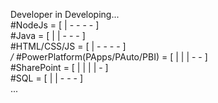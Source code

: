 Developer in Developing...<br>
#NodeJs = [ | - - - - ]<br>
#Java = [ | | - - - ]<br>
#HTML/CSS/JS = [ | - - - - ]<br>
*/*
#PowerPlatform(PApps/PAuto/PBI) = [ | | | - - ]<br>
#SharePoint = [ | | | | - ]<br>
#SQL = [ | | - - - ]<br>
...<br>
